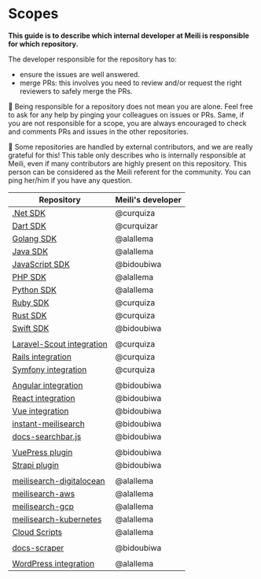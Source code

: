 # Scopes

**This guide is to describe which internal developer at Meili is responsible for which repository.**

The developer responsible for the repository has to:
- ensure the issues are well answered.
- merge PRs: this involves you need to review and/or request the right reviewers to safely merge the PRs.

🥰 Being responsible for a repository does not mean you are alone. Feel free to ask for any help by pinging your colleagues on issues or PRs.
Same, if you are not responsible for a scope, you are always encouraged to check and comments PRs and issues in the other repositories.

👥 Some repositories are handled by external contributors, and we are really grateful for this! This table only describes who is internally responsible at Meili, even if many contributors are highly present on this repository. This person can be considered as the Meili referent for the community. You can ping her/him if you have any question.

| Repository | Meili's developer |
|------------|-------------------|
| [.Net SDK](https://github.com/meilisearch/meilisearch-dotnet) | @curquiza |
| [Dart SDK](https://github.com/meilisearch/meilisearch-dart) | @curquizar |
| [Golang SDK](https://github.com/meilisearch/meilisearch-go) | @alallema |
| [Java SDK](https://github.com/meilisearch/meilisearch-java) | @alallema |
| [JavaScript SDK](https://github.com/meilisearch/meilisearch-js) | @bidoubiwa |
| [PHP SDK](https://github.com/meilisearch/meilisearch-php) | @alallema |
| [Python SDK](https://github.com/meilisearch/meilisearch-python) | @alallema |
| [Ruby SDK](https://github.com/meilisearch/meilisearch-ruby) | @curquiza |
| [Rust SDK](https://github.com/meilisearch/meilisearch-rust) | @curquiza |
| [Swift SDK](https://github.com/meilisearch/meilisearch-swift) | @bidoubiwa |
|||
| [Laravel-Scout integration](https://github.com/laravel/scout) | @curquiza |
| [Rails integration](https://github.com/meilisearch/meilisearch-rails)| @curquiza |
| [Symfony integration](https://github.com/meilisearch/meilisearch-symfony)| @curquiza |
|||
| [Angular integration](https://github.com/meilisearch/meilisearch-angular) | @bidoubiwa |
| [React integration](https://github.com/meilisearch/meilisearch-react) | @bidoubiwa |
| [Vue integration](https://github.com/meilisearch/meilisearch-vue) | @bidoubiwa |
| [instant-meilisearch](https://github.com/meilisearch/instant-meilisearch) | @bidoubiwa |
| [docs-searchbar.js](https://github.com/meilisearch/docs-searchbar.js) | @bidoubiwa |
|||
| [VuePress plugin](https://github.com/meilisearch/vuepress-plugin-meilisearch) | @bidoubiwa |
| [Strapi plugin](https://github.com/meilisearch/strapi-plugin-meilisearch) | @bidoubiwa |
|||
| [meilisearch-digitalocean](https://github.com/meilisearch/meilisearch-digitalocean) | @alallema |
| [meilisearch-aws](https://github.com/meilisearch/meilisearch-aws) | @alallema |
| [meilisearch-gcp](https://github.com/meilisearch/meilisearch-gcp) | @alallema |
| [meilisearch-kubernetes](https://github.com/meilisearch/meilisearch-kubernetes) | @alallema |
| [Cloud Scripts](https://github.com/meilisearch/cloud-scripts) | @alallema |
|||
| [docs-scraper](https://github.com/meilisearch/docs-scraper)| @bidoubiwa |
|||
| [WordPress integration](https://github.com/meilisearch/docs-scraper)| @alallema |

